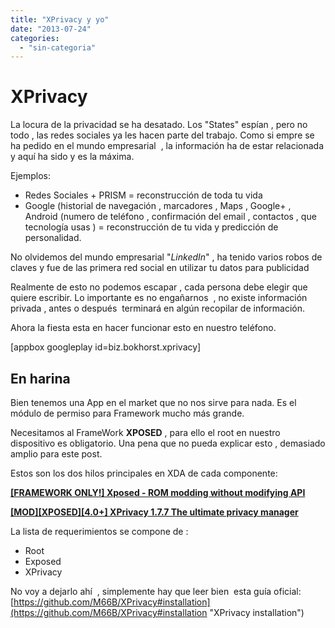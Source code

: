 ```yaml
---
title: "XPrivacy y yo"
date: "2013-07-24"
categories: 
  - "sin-categoria"
---
```


# XPrivacy

La locura de la privacidad se ha desatado. Los "States" espían , pero no todo , las redes sociales ya les hacen parte del trabajo. Como si empre se ha pedido en el mundo empresarial  , la información ha de estar relacionada y aquí ha sido y es la máxima.

Ejemplos:

- Redes Sociales + PRISM = reconstrucción de toda tu vida
- Google (historial de navegación , marcadores , Maps , Google+ , Android (numero de teléfono , confirmación del email , contactos , que tecnología usas ) = reconstrucción de tu vida y predicción de personalidad.

No olvidemos del mundo empresarial "_LinkedIn_" , ha tenido varios robos de claves y fue de las primera red social en utilizar tu datos para publicidad

Realmente de esto no podemos escapar , cada persona debe elegir que quiere escribir. Lo importante es no engañarnos  , no existe información privada , antes o después  terminará en algún recopilar de información.

Ahora la fiesta esta en hacer funcionar esto en nuestro teléfono.

\[appbox googleplay id=biz.bokhorst.xprivacy\]

## En harina

Bien tenemos una App en el market que no nos sirve para nada. Es el módulo de permiso para Framework mucho más grande.

Necesitamos al FrameWork **XPOSED** , para ello el root en nuestro dispositivo es obligatorio. Una pena que no pueda explicar esto , demasiado amplio para este post.

Estos son los dos hilos principales en XDA de cada componente:

[**\[FRAMEWORK ONLY!\] Xposed - ROM modding without modifying API**](https://forum.xda-developers.com/showthread.php?t=1574401 "XPOSED")

[**\[MOD\]\[XPOSED\]\[4.0+\] XPrivacy 1.7.7 The ultimate privacy manager**](https://forum.xda-developers.com/showthread.php?t=2320783 "XPOSED")

La lista de requerimientos se compone de :

- Root
- Exposed
- XPrivacy

No voy a dejarlo ahí  , simplemente hay que leer bien  esta guía oficial:  [https://github.com/M66B/XPrivacy#installation](https://github.com/M66B/XPrivacy#installation "XPrivacy installation")
